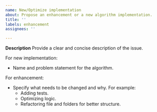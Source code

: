 ```yaml
---
name: New/Optimize implementation
about: Propose an enhancement or a new algorithm implementation.
title: ''
labels: enhancement
assignees: ''

---
```


**Description**
Provide a clear and concise description of  the issue.

For new implementation:
- Name and problem statement for the algorithm.

For enhancement:
- Specify what needs to be changed and why. For example:
   - Adding tests.
   - Optimizing logic.
   - Refactoring file and folders for better structure.
